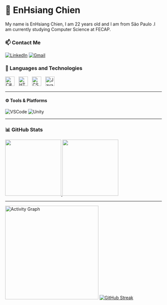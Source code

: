 # 👨 EnHsiang Chien

My name is EnHsiang Chien, I am 22 years old and I am from São Paulo .I am currently studying Computer Science at FECAP.

### :mailbox: Contact Me

[![LinkedIn](https://img.shields.io/badge/LinkedIn-0A66C2?style=for-the-badge&logo=linkedin&logoColor=white)](https://www.linkedin.com/in/chenn-tube-53b550381/?originalSubdomain=br) 
[![Gmail](https://img.shields.io/badge/Gmail-000?style=for-the-badge&logo=gmail&logoColor=red)](mailto:enhsiang12@gmail.com) 


### 🤖 Languages and Technologies




<img 
    align="left" 
    alt="C#" 
    title="C#" 
    width="30px" 
    style="padding-right: 10px;" 
    src="https://cdn.jsdelivr.net/gh/devicons/devicon/icons/csharp/csharp-original.svg" 
/>
<img 
    align="left" 
    alt="HTML" 
    title="HTML" 
    width="30px" 
    style="padding-right: 10px;" 
    src="https://cdn.jsdelivr.net/gh/devicons/devicon/icons/html5/html5-original.svg" 
/>
<img 
    align="left" 
    alt="CSS" 
    title="CSS" 
    width="30px" 
    style="padding-right: 10px;" 
    src="https://cdn.jsdelivr.net/gh/devicons/devicon/icons/css3/css3-original.svg" 
/>
<img 
    align="left" 
    alt="JavaScript" 
    title="JavaScript" 
    width="30px" 
    style="padding-right: 10px;" 
    src="https://cdn.jsdelivr.net/gh/devicons/devicon/icons/javascript/javascript-original.svg" 
/>

<br/>
<br/>

---

#### ⚙️ Tools & Platforms

![VSCode](https://img.shields.io/badge/-VSCode-333?style=for-the-badge&logo=visualstudiocode)
![Unity](https://img.shields.io/badge/-Unity-333?style=for-the-badge&logo=unity)


---

### 📊 GitHub Stats


  <tr>
    <td width="50%">
      <a href="https://github.com/EnHsiangChien">
        <img height="180em" src="https://github-readme-stats.vercel.app/api?username=EnHsiangChien&show_icons=true&bg_color=000000&title_color=4682B4&text_color=4682B4&icon_color=4682B4&include_all_commits=true&locale=en" />
      </a>
</td>
<td width="50%">
      <a href="https://github.com/EnHsiangChien">
        <img height="180em" src="https://github-readme-stats.vercel.app/api/top-langs/?username=EnHsiangChien&bg_color=000000&title_color=4682B4&text_color=4682B4&icon_color=4682B4&layout=compact&custom_title=Technologies&langs_count=9" />
      </a>
    </td>
  </tr>


---

<img 
    src="https://github-readme-activity-graph.vercel.app/graph?username=EnHsiangChien&bg_color=000000&color=4682B4&line=4682B4&point=4682B4&area=true&hide_border=false" 
    height="300" 
    alt="Activity Graph" 
/>
<a href="https://git.io/streak-stats"><img src="https://github-readme-streak-stats.herokuapp.com?user=EnHsiang%20Chien&theme=dark&hide_border=true" alt="GitHub Streak" /></a>



